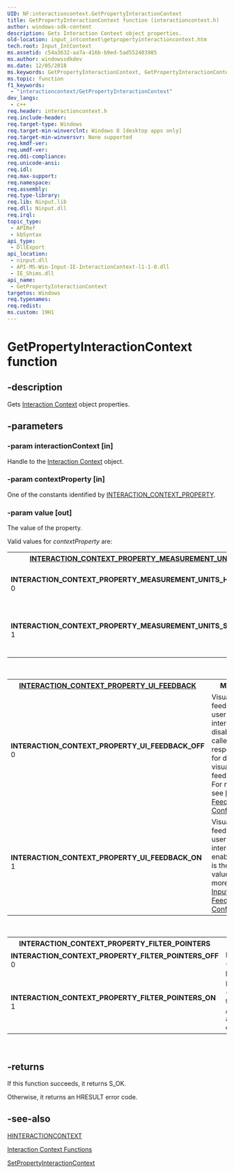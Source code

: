 ```yaml
---
UID: NF:interactioncontext.GetPropertyInteractionContext
title: GetPropertyInteractionContext function (interactioncontext.h)
author: windows-sdk-content
description: Gets Interaction Context object properties.
old-location: input_intcontext\getpropertyinteractioncontext.htm
tech.root: Input_IntContext
ms.assetid: c54a3632-aa7a-416b-b9ed-5ad552403985
ms.author: windowssdkdev
ms.date: 12/05/2018
ms.keywords: GetPropertyInteractionContext, GetPropertyInteractionContext function, INTERACTION_CONTEXT_PROPERTY_FILTER_POINTERS_OFF, INTERACTION_CONTEXT_PROPERTY_FILTER_POINTERS_ON, INTERACTION_CONTEXT_PROPERTY_MEASUREMENT_UNITS_HIMETRIC, INTERACTION_CONTEXT_PROPERTY_MEASUREMENT_UNITS_SCREEN, INTERACTION_CONTEXT_PROPERTY_UI_FEEDBACK_OFF, INTERACTION_CONTEXT_PROPERTY_UI_FEEDBACK_ON, input_intcontext.getpropertyinteractioncontext, interactioncontext.getpropertyinteractioncontext, interactioncontext/GetPropertyInteractionContext
ms.topic: function
f1_keywords: 
 - "interactioncontext/GetPropertyInteractionContext"
dev_langs:
 - c++
req.header: interactioncontext.h
req.include-header: 
req.target-type: Windows
req.target-min-winverclnt: Windows 8 [desktop apps only]
req.target-min-winversvr: None supported
req.kmdf-ver: 
req.umdf-ver: 
req.ddi-compliance: 
req.unicode-ansi: 
req.idl: 
req.max-support: 
req.namespace: 
req.assembly: 
req.type-library: 
req.lib: Ninput.lib
req.dll: Ninput.dll
req.irql: 
topic_type:
 - APIRef
 - kbSyntax
api_type:
 - DllExport
api_location:
 - ninput.dll
 - API-MS-Win-Input-IE-InteractionContext-l1-1-0.dll
 - IE_Shims.dll
api_name:
 - GetPropertyInteractionContext
targetos: Windows
req.typenames: 
req.redist: 
ms.custom: 19H1
---
```


# GetPropertyInteractionContext function


## -description


Gets <a href="https://docs.microsoft.com/previous-versions/windows/desktop/input_intcontext/interaction-context-portal">Interaction Context</a> object properties.


## -parameters




### -param interactionContext [in]

Handle to the <a href="https://docs.microsoft.com/previous-versions/windows/desktop/input_intcontext/interaction-context-portal">Interaction Context</a> object. 


### -param contextProperty [in]

One of the constants identified by <a href="https://docs.microsoft.com/previous-versions/windows/desktop/api/interactioncontext/ne-interactioncontext-interaction_context_property">INTERACTION_CONTEXT_PROPERTY</a>.


### -param value [out]

The value of the property.

Valid values for <i>contextProperty</i> are:

<table>
<tr>
<th>
<a href="https://docs.microsoft.com/previous-versions/windows/desktop/api/interactioncontext/ne-interactioncontext-interaction_context_property">INTERACTION_CONTEXT_PROPERTY_MEASUREMENT_UNITS</a>
</th>
<th>Meaning</th>
</tr>
<tr>
<td width="40%"><a id="INTERACTION_CONTEXT_PROPERTY_MEASUREMENT_UNITS_HIMETRIC"></a><a id="interaction_context_property_measurement_units_himetric"></a><dl>
<dt><b>INTERACTION_CONTEXT_PROPERTY_MEASUREMENT_UNITS_HIMETRIC</b></dt>
<dt>0</dt>
</dl>
</td>
<td width="60%">
Measurement units are HIMETRIC  units (0.01 mm).

</td>
</tr>
<tr>
<td width="40%"><a id="INTERACTION_CONTEXT_PROPERTY_MEASUREMENT_UNITS_SCREEN"></a><a id="interaction_context_property_measurement_units_screen"></a><dl>
<dt><b>INTERACTION_CONTEXT_PROPERTY_MEASUREMENT_UNITS_SCREEN</b></dt>
<dt>1</dt>
</dl>
</td>
<td width="60%">
Measurement units are screen pixels. This is the default value.

</td>
</tr>
</table>
 

<table>
<tr>
<th>
<a href="https://docs.microsoft.com/previous-versions/windows/desktop/api/interactioncontext/ne-interactioncontext-interaction_context_property">INTERACTION_CONTEXT_PROPERTY_UI_FEEDBACK</a>
</th>
<th>Meaning</th>
</tr>
<tr>
<td width="40%"><a id="INTERACTION_CONTEXT_PROPERTY_UI_FEEDBACK_OFF"></a><a id="interaction_context_property_ui_feedback_off"></a><dl>
<dt><b>INTERACTION_CONTEXT_PROPERTY_UI_FEEDBACK_OFF</b></dt>
<dt>0</dt>
</dl>
</td>
<td width="60%">
Visual feedback for user interactions is disabled (the caller is responsible for displaying visual feedback). For more info, see <a href="https://docs.microsoft.com/previous-versions/windows/desktop/input_feedback/input-feedback-configuration-portal">Input Feedback Configuration</a>.

</td>
</tr>
<tr>
<td width="40%"><a id="INTERACTION_CONTEXT_PROPERTY_UI_FEEDBACK_ON"></a><a id="interaction_context_property_ui_feedback_on"></a><dl>
<dt><b>INTERACTION_CONTEXT_PROPERTY_UI_FEEDBACK_ON</b></dt>
<dt>1</dt>
</dl>
</td>
<td width="60%">
Visual feedback for user interactions is enabled. This is the default value. For more info, see <a href="https://docs.microsoft.com/previous-versions/windows/desktop/input_feedback/input-feedback-configuration-portal">Input Feedback Configuration</a>.

</td>
</tr>
</table>
 

<table>
<tr>
<th>INTERACTION_CONTEXT_PROPERTY_FILTER_POINTERS</th>
<th>Meaning</th>
</tr>
<tr>
<td width="40%"><a id="INTERACTION_CONTEXT_PROPERTY_FILTER_POINTERS_OFF"></a><a id="interaction_context_property_filter_pointers_off"></a><dl>
<dt><b>INTERACTION_CONTEXT_PROPERTY_FILTER_POINTERS_OFF</b></dt>
<dt>0</dt>
</dl>
</td>
<td width="60%">
Pointer filtering is disabled (all pointer input data is processed).

</td>
</tr>
<tr>
<td width="40%"><a id="INTERACTION_CONTEXT_PROPERTY_FILTER_POINTERS_ON"></a><a id="interaction_context_property_filter_pointers_on"></a><dl>
<dt><b>INTERACTION_CONTEXT_PROPERTY_FILTER_POINTERS_ON</b></dt>
<dt>1</dt>
</dl>
</td>
<td width="60%">
Pointer filtering is enabled (only pointers specified through <a href="https://docs.microsoft.com/previous-versions/windows/desktop/api/interactioncontext/nf-interactioncontext-addpointerinteractioncontext">AddPointerInteractionContext</a> are processed). This is the default value. 

</td>
</tr>
</table>
 


## -returns



If this function succeeds, it returns S_OK.
 
Otherwise, it returns an HRESULT error code.




## -see-also




<a href="https://docs.microsoft.com/previous-versions/windows/desktop/input_intcontext/hinteractioncontext">HINTERACTIONCONTEXT</a>



<a href="https://docs.microsoft.com/previous-versions/windows/desktop/input_intcontext/functions">Interaction Context Functions</a>



<a href="https://docs.microsoft.com/previous-versions/windows/desktop/api/interactioncontext/nf-interactioncontext-setpropertyinteractioncontext">SetPropertyInteractionContext</a>
 

 

